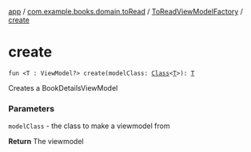 [app](../../index.md) / [com.example.books.domain.toRead](../index.md) / [ToReadViewModelFactory](index.md) / [create](./create.md)

# create

`fun <T : ViewModel?> create(modelClass: `[`Class`](https://developer.android.com/reference/java/lang/Class.html)`<`[`T`](create.md#T)`>): `[`T`](create.md#T)

Creates a BookDetailsViewModel

### Parameters

`modelClass` - the class to make a viewmodel from

**Return**
The viewmodel

